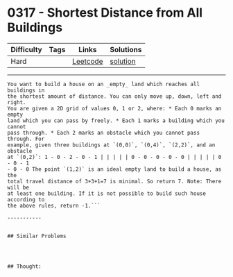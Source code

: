 # 0317 - Shortest Distance from All Buildings

Difficulty  | Tags | Links | Solutions
----------- | ---- | ----- | -----
Hard |  | [Leetcode](https://leetcode.com/problems/shortest-distance-from-all-buildings) | [solution](https://leetcode.com/problems/shortest-distance-from-all-buildings/solution/)


-----------

```
You want to build a house on an _empty_ land which reaches all buildings in
the shortest amount of distance. You can only move up, down, left and right.
You are given a 2D grid of values 0, 1 or 2, where: * Each 0 marks an empty
land which you can pass by freely. * Each 1 marks a building which you cannot
pass through. * Each 2 marks an obstacle which you cannot pass through. For
example, given three buildings at `(0,0)`, `(0,4)`, `(2,2)`, and an obstacle
at `(0,2)`: 1 - 0 - 2 - 0 - 1 | | | | | 0 - 0 - 0 - 0 - 0 | | | | | 0 - 0 - 1
- 0 - 0 The point `(1,2)` is an ideal empty land to build a house, as the
total travel distance of 3+3+1=7 is minimal. So return 7. Note: There will be
at least one building. If it is not possible to build such house according to
the above rules, return -1.```

-----------


## Similar Problems




## Thought:
